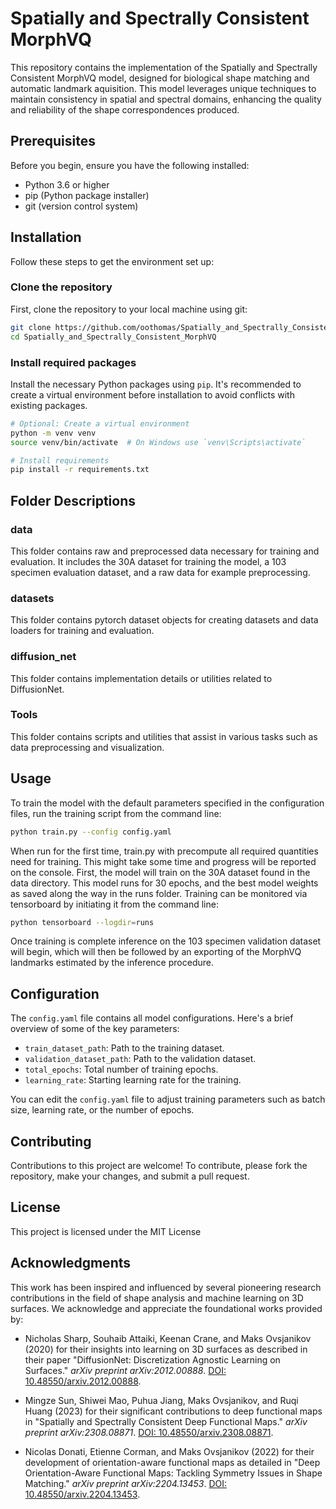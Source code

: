 
# Spatially and Spectrally Consistent MorphVQ

This repository contains the implementation of the Spatially and Spectrally Consistent MorphVQ model, designed for biological shape matching and automatic landmark aquisition.
This model leverages unique techniques to maintain consistency in spatial and spectral domains, enhancing the quality and reliability of the shape correspondences produced.

## Prerequisites

Before you begin, ensure you have the following installed:
- Python 3.6 or higher
- pip (Python package installer)
- git (version control system)

## Installation

Follow these steps to get the environment set up:

### Clone the repository

First, clone the repository to your local machine using git:

```bash
git clone https://github.com/oothomas/Spatially_and_Spectrally_Consistent_MorphVQ.git
cd Spatially_and_Spectrally_Consistent_MorphVQ
```

### Install required packages

Install the necessary Python packages using `pip`. It's recommended to create a virtual environment before installation to avoid conflicts with existing packages.

```bash
# Optional: Create a virtual environment
python -m venv venv
source venv/bin/activate  # On Windows use `venv\Scripts\activate`

# Install requirements
pip install -r requirements.txt
```
## Folder Descriptions

### data
This folder contains raw and preprocessed data necessary for training and evaluation.
It includes the 30A dataset for training the model, a 103 specimen evaluation dataset, and a raw data for example preprocessing.

### datasets
This folder contains pytorch dataset objects for creating datasets and data loaders for training and evaluation.

### diffusion_net
This folder contains implementation details or utilities related to DiffusionNet.

### Tools
This folder contains scripts and utilities that assist in various tasks such as data preprocessing and visualization.

## Usage

To train the model with the default parameters specified in the configuration files, run the training script from the command line:

```bash
python train.py --config config.yaml
```

When run for the first time, train.py with precompute all required quantities need for training. 
This might take some time and progress will be reported on the console.
First, the model will train on the 30A dataset found in the data directory. This model runs for 30 epochs, and the best model weights as saved along the way in the runs folder.
Training can be monitored via tensorboard by initiating it from the command line:

```bash
python tensorboard --logdir=runs
```

Once training is complete inference on the 103 specimen validation dataset will begin,
which will then be followed by an exporting of the MorphVQ landmarks estimated by the inference procedure.

## Configuration

The `config.yaml` file contains all model configurations. Here's a brief overview of some of the key parameters:

- `train_dataset_path`: Path to the training dataset.
- `validation_dataset_path`: Path to the validation dataset.
- `total_epochs`: Total number of training epochs.
- `learning_rate`: Starting learning rate for the training.

You can edit the `config.yaml` file to adjust training parameters such as batch size, learning rate, or the number of epochs.

## Contributing

Contributions to this project are welcome! To contribute, please fork the repository, make your changes, and submit a pull request.

## License

This project is licensed under the MIT License

## Acknowledgments

This work has been inspired and influenced by several pioneering research contributions in the field of shape analysis and machine learning on 3D surfaces. We acknowledge and appreciate the foundational works provided by:

- Nicholas Sharp, Souhaib Attaiki, Keenan Crane, and Maks Ovsjanikov (2020) for their insights into learning on 3D surfaces as described in their paper "DiffusionNet: Discretization Agnostic Learning on Surfaces." *arXiv preprint arXiv:2012.00888*. [DOI: 10.48550/arxiv.2012.00888](https://doi.org/10.48550/arxiv.2012.00888).

- Mingze Sun, Shiwei Mao, Puhua Jiang, Maks Ovsjanikov, and Ruqi Huang (2023) for their significant contributions to deep functional maps in "Spatially and Spectrally Consistent Deep Functional Maps." *arXiv preprint arXiv:2308.08871*. [DOI: 10.48550/arxiv.2308.08871](https://doi.org/10.48550/arxiv.2308.08871).

- Nicolas Donati, Etienne Corman, and Maks Ovsjanikov (2022) for their development of orientation-aware functional maps as detailed in "Deep Orientation-Aware Functional Maps: Tackling Symmetry Issues in Shape Matching." *arXiv preprint arXiv:2204.13453*. [DOI: 10.48550/arxiv.2204.13453](https://doi.org/10.48550/arxiv.2204.13453).

